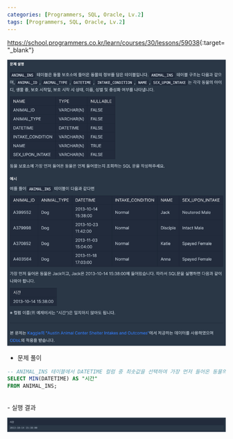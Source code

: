 ```yaml
---
categories: [Programmers, SQL, Oracle, Lv.2]
tags: [Programmers, SQL, Oracle, Lv.2] 
---
```


<https://school.programmers.co.kr/learn/courses/30/lessons/59038>{:target="_blank"}

![문제](/assets/img/programmers/sql/oracle/lv.2/%EC%B5%9C%EC%86%9F%EA%B0%92_%EA%B5%AC%ED%95%98%EA%B8%B0(1).png)

- 문제 풀이

```sql
-- ANIMAL_INS 테이블에서 DATETIME 컬럼 중 최솟값을 선택하여 가장 먼저 들어온 동물의 들어온 시간을 조회
SELECT MIN(DATETIME) AS "시간"
FROM ANIMAL_INS;
```

<br>
- 실행 결과

![실행 결과](/assets/img/programmers/sql/oracle/lv.2/%EC%B5%9C%EC%86%9F%EA%B0%92_%EA%B5%AC%ED%95%98%EA%B8%B0(2).png)